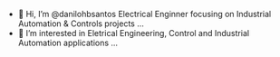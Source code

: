 - 👋 Hi, I’m @danilohbsantos Electrical Enginner focusing on Industrial Automation & Controls projects ...
- 👀 I’m interested in Eletrical Engineering, Control and Industrial Automation applications ...

<!---
danilohbsantos/danilohbsantos is a ✨ special ✨ repository because its `README.md` (this file) appears on your GitHub profile.
You can click the Preview link to take a look at your changes.
--->
